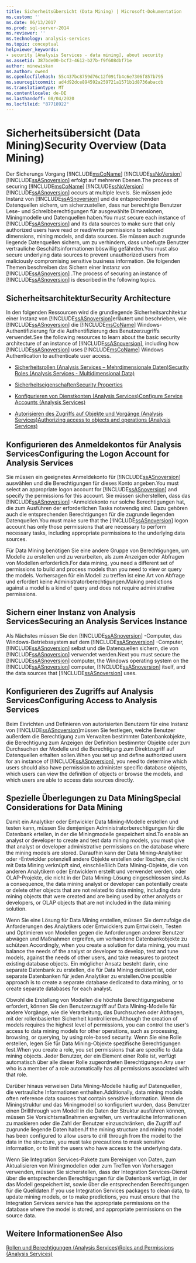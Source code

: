 ```yaml
---
title: Sicherheitsübersicht (Data Mining) | Microsoft-Dokumentation
ms.custom: ''
ms.date: 06/13/2017
ms.prod: sql-server-2014
ms.reviewer: ''
ms.technology: analysis-services
ms.topic: conceptual
helpviewer_keywords:
- security [Analysis Services - data mining], about security
ms.assetid: 387bde00-bcf3-4612-b27b-f9f608dbf71e
author: minewiskan
ms.author: owend
ms.openlocfilehash: 55c437bc8759d76c12f091fb4c6e7306f857b795
ms.sourcegitcommit: ad4d92dce894592a259721a1571b1d8736abacdb
ms.translationtype: MT
ms.contentlocale: de-DE
ms.lasthandoff: 08/04/2020
ms.locfileid: "87718922"
---
```

# <a name="security-overview-data-mining"></a><span data-ttu-id="57db0-102">Sicherheitsübersicht (Data Mining)</span><span class="sxs-lookup"><span data-stu-id="57db0-102">Security Overview (Data Mining)</span></span>
  <span data-ttu-id="57db0-103">Der Sicherungs Vorgang [!INCLUDE[msCoName](../../includes/msconame-md.md)] [!INCLUDE[ssNoVersion](../../includes/ssnoversion-md.md)] [!INCLUDE[ssASnoversion](../../includes/ssasnoversion-md.md)] erfolgt auf mehreren Ebenen.</span><span class="sxs-lookup"><span data-stu-id="57db0-103">The process of securing [!INCLUDE[msCoName](../../includes/msconame-md.md)] [!INCLUDE[ssNoVersion](../../includes/ssnoversion-md.md)] [!INCLUDE[ssASnoversion](../../includes/ssasnoversion-md.md)] occurs at multiple levels.</span></span> <span data-ttu-id="57db0-104">Sie müssen jede Instanz von [!INCLUDE[ssASnoversion](../../includes/ssasnoversion-md.md)] und die entsprechenden Datenquellen sichern, um sicherzustellen, dass nur berechtigte Benutzer Lese- und Schreibberechtigungen für ausgewählte Dimensionen, Miningmodelle und Datenquellen haben.</span><span class="sxs-lookup"><span data-stu-id="57db0-104">You must secure each instance of [!INCLUDE[ssASnoversion](../../includes/ssasnoversion-md.md)] and its data sources to make sure that only authorized users have read or read/write permissions to selected dimensions, mining models, and data sources.</span></span> <span data-ttu-id="57db0-105">Sie müssen auch zugrunde liegende Datenquellen sichern, um zu verhindern, dass unbefugte Benutzer vertrauliche Geschäftsinformationen böswillig gefährden.</span><span class="sxs-lookup"><span data-stu-id="57db0-105">You must also secure underlying data sources to prevent unauthorized users from maliciously compromising sensitive business information.</span></span> <span data-ttu-id="57db0-106">Die folgenden Themen beschreiben das Sichern einer Instanz von [!INCLUDE[ssASnoversion](../../includes/ssasnoversion-md.md)] .</span><span class="sxs-lookup"><span data-stu-id="57db0-106">The process of securing an instance of [!INCLUDE[ssASnoversion](../../includes/ssasnoversion-md.md)] is described in the following topics.</span></span>  
  
##  <a name="security-architecture"></a><a name="bkmk_Architecture"></a><span data-ttu-id="57db0-107">Sicherheitsarchitektur</span><span class="sxs-lookup"><span data-stu-id="57db0-107">Security Architecture</span></span>  
 <span data-ttu-id="57db0-108">In den folgenden Ressourcen wird die grundlegende Sicherheitsarchitektur einer Instanz von [!INCLUDE[ssASnoversion](../../includes/ssasnoversion-md.md)]erläutert und beschrieben, wie [!INCLUDE[ssASnoversion](../../includes/ssasnoversion-md.md)] die [!INCLUDE[msCoName](../../includes/msconame-md.md)] Windows-Authentifizierung für die Authentifizierung des Benutzerzugriffs verwendet.</span><span class="sxs-lookup"><span data-stu-id="57db0-108">See the following resources to learn about the basic security architecture of an instance of [!INCLUDE[ssASnoversion](../../includes/ssasnoversion-md.md)], including how [!INCLUDE[ssASnoversion](../../includes/ssasnoversion-md.md)] uses [!INCLUDE[msCoName](../../includes/msconame-md.md)] Windows Authentication to authenticate user access.</span></span>  
  
-   [<span data-ttu-id="57db0-109">Sicherheitsrollen &#40;Analysis Services – Mehrdimensionale Daten&#41;</span><span class="sxs-lookup"><span data-stu-id="57db0-109">Security Roles  &#40;Analysis Services - Multidimensional Data&#41;</span></span>](../multidimensional-models/olap-logical/security-roles-analysis-services-multidimensional-data.md)  
  
-   [<span data-ttu-id="57db0-110">Sicherheitseigenschaften</span><span class="sxs-lookup"><span data-stu-id="57db0-110">Security Properties</span></span>](../server-properties/security-properties.md)  
  
-   [<span data-ttu-id="57db0-111">Konfigurieren von Dienstkonten &#40;Analysis Services&#41;</span><span class="sxs-lookup"><span data-stu-id="57db0-111">Configure Service Accounts &#40;Analysis Services&#41;</span></span>](../instances/configure-service-accounts-analysis-services.md)  
  
-   [<span data-ttu-id="57db0-112">Autorisieren des Zugriffs auf Objekte und Vorgänge &#40;Analysis Services&#41;</span><span class="sxs-lookup"><span data-stu-id="57db0-112">Authorizing access to objects and operations &#40;Analysis Services&#41;</span></span>](../multidimensional-models/authorizing-access-to-objects-and-operations-analysis-services.md)  
  
##  <a name="configuring-the-logon-account-for-analysis-services"></a><a name="bkmk_Logon"></a> <span data-ttu-id="57db0-113">Konfigurieren des Anmeldekontos für Analysis Services</span><span class="sxs-lookup"><span data-stu-id="57db0-113">Configuring the Logon Account for Analysis Services</span></span>  
 <span data-ttu-id="57db0-114">Sie müssen ein geeignetes Anmeldekonto für [!INCLUDE[ssASnoversion](../../includes/ssasnoversion-md.md)] auswählen und die Berechtigungen für dieses Konto angeben.</span><span class="sxs-lookup"><span data-stu-id="57db0-114">You must select an appropriate logon account for [!INCLUDE[ssASnoversion](../../includes/ssasnoversion-md.md)] and specify the permissions for this account.</span></span> <span data-ttu-id="57db0-115">Sie müssen sicherstellen, dass das [!INCLUDE[ssASnoversion](../../includes/ssasnoversion-md.md)] -Anmeldekonto nur solche Berechtigungen hat, die zum Ausführen der erforderlichen Tasks notwendig sind. Dazu gehören auch die entsprechenden Berechtigungen für die zugrunde liegenden Datenquellen.</span><span class="sxs-lookup"><span data-stu-id="57db0-115">You must make sure that the [!INCLUDE[ssASnoversion](../../includes/ssasnoversion-md.md)] logon account has only those permissions that are necessary to perform necessary tasks, including appropriate permissions to the underlying data sources.</span></span>  
  
 <span data-ttu-id="57db0-116">Für Data Mining benötigen Sie eine andere Gruppe von Berechtigungen, um Modelle zu erstellen und zu verarbeiten, als zum Anzeigen oder Abfragen von Modellen erforderlich.</span><span class="sxs-lookup"><span data-stu-id="57db0-116">For data mining, you need a different set of permissions to build and process models than you need to view or query the models.</span></span> <span data-ttu-id="57db0-117">Vorhersagen für ein Modell zu treffen ist eine Art von Abfrage und erfordert keine Administratorberechtigungen.</span><span class="sxs-lookup"><span data-stu-id="57db0-117">Making predictions against a model is a kind of query and does not require administrative permissions.</span></span>  
  
##  <a name="securing-an-analysis-services-instance"></a><a name="bkmk_Instance"></a> <span data-ttu-id="57db0-118">Sichern einer Instanz von Analysis Services</span><span class="sxs-lookup"><span data-stu-id="57db0-118">Securing an Analysis Services Instance</span></span>  
 <span data-ttu-id="57db0-119">Als Nächstes müssen Sie den [!INCLUDE[ssASnoversion](../../includes/ssasnoversion-md.md)] -Computer, das Windows-Betriebssystem auf dem [!INCLUDE[ssASnoversion](../../includes/ssasnoversion-md.md)] -Computer, [!INCLUDE[ssASnoversion](../../includes/ssasnoversion-md.md)] selbst und die Datenquellen sichern, die von [!INCLUDE[ssASnoversion](../../includes/ssasnoversion-md.md)] verwendet werden.</span><span class="sxs-lookup"><span data-stu-id="57db0-119">Next you must secure the [!INCLUDE[ssASnoversion](../../includes/ssasnoversion-md.md)] computer, the Windows operating system on the [!INCLUDE[ssASnoversion](../../includes/ssasnoversion-md.md)] computer, [!INCLUDE[ssASnoversion](../../includes/ssasnoversion-md.md)] itself, and the data sources that [!INCLUDE[ssASnoversion](../../includes/ssasnoversion-md.md)] uses.</span></span>  
  
##  <a name="configuring-access-to-analysis-services"></a><a name="bkmk_Access"></a> <span data-ttu-id="57db0-120">Konfigurieren des Zugriffs auf Analysis Services</span><span class="sxs-lookup"><span data-stu-id="57db0-120">Configuring Access to Analysis Services</span></span>  
 <span data-ttu-id="57db0-121">Beim Einrichten und Definieren von autorisierten Benutzern für eine Instanz von [!INCLUDE[ssASnoversion](../../includes/ssasnoversion-md.md)]müssen Sie festlegen, welche Benutzer außerdem die Berechtigung zum Verwalten bestimmter Datenbankobjekte, die Berechtigung zum Anzeigen der Definition bestimmter Objekte oder zum Durchsuchen der Modelle und die Berechtigung zum Direktzugriff auf Datenquellen erhalten sollen.</span><span class="sxs-lookup"><span data-stu-id="57db0-121">When you set up and define authorized users for an instance of [!INCLUDE[ssASnoversion](../../includes/ssasnoversion-md.md)], you need to determine which users should also have permission to administer specific database objects, which users can view the definition of objects or browse the models, and which users are able to access data sources directly.</span></span>  
  
##  <a name="special-considerations-for-data-mining"></a><a name="bkmk_DMspecial"></a> <span data-ttu-id="57db0-122">Spezielle Überlegungen zu Data Mining</span><span class="sxs-lookup"><span data-stu-id="57db0-122">Special Considerations for Data Mining</span></span>  
 <span data-ttu-id="57db0-123">Damit ein Analytiker oder Entwickler Data Mining-Modelle erstellen und testen kann, müssen Sie demjenigen Administratorberechtigungen für die Datenbank erteilen, in der die Miningmodelle gespeichert sind.</span><span class="sxs-lookup"><span data-stu-id="57db0-123">To enable an analyst or developer to create and test data mining models, you must give that analyst or developer administrative permissions on the database where the mining models are stored.</span></span> <span data-ttu-id="57db0-124">Daraufhin kann der Data Mining-Analytiker oder -Entwickler potenziell andere Objekte erstellen oder löschen, die nicht mit Data Mining verknüpft sind, einschließlich Data Mining-Objekte, die von anderen Analytikern oder Entwicklern erstellt und verwendet werden, oder OLAP-Projekte, die nicht in der Data Mining-Lösung eingeschlossen sind.</span><span class="sxs-lookup"><span data-stu-id="57db0-124">As a consequence, the data mining analyst or developer can potentially create or delete other objects that are not related to data mining, including data mining objects that were created and are being used by other analysts or developers, or OLAP objects that are not included in the data mining solution.</span></span>  
  
 <span data-ttu-id="57db0-125">Wenn Sie eine Lösung für Data Mining erstellen, müssen Sie demzufolge die Anforderungen des Analytikers oder Entwicklers zum Entwickeln, Testen und Optimieren von Modellen gegen die Anforderungen anderer Benutzer abwägen und Maßnahmen ergreifen, um vorhandene Datenbankobjekte zu schützen.</span><span class="sxs-lookup"><span data-stu-id="57db0-125">Accordingly, when you create a solution for data mining, you must balance the needs of the analyst or developer to develop, test and tune models, against the needs of other users, and take measures to protect existing database objects.</span></span> <span data-ttu-id="57db0-126">Ein möglicher Ansatz besteht darin, eine separate Datenbank zu erstellen, die für Data Mining dediziert ist, oder separate Datenbanken für jeden Analytiker zu erstellen.</span><span class="sxs-lookup"><span data-stu-id="57db0-126">One possible approach is to create a separate database dedicated to data mining, or to create separate databases for each analyst.</span></span>  
  
 <span data-ttu-id="57db0-127">Obwohl die Erstellung von Modellen die höchste Berechtigungsebene erfordert, können Sie den Benutzerzugriff auf Data Mining-Modelle für andere Vorgänge, wie die Verarbeitung, das Durchsuchen oder Abfragen, mit der rollenbasierten Sicherheit kontrollieren.</span><span class="sxs-lookup"><span data-stu-id="57db0-127">Although the creation of models requires the highest level of permissions, you can control the user's access to data mining models for other operations, such as processing, browsing, or querying, by using role-based security.</span></span> <span data-ttu-id="57db0-128">Wenn Sie eine Rolle erstellen, legen Sie für Data Mining-Objekte spezifische Berechtigungen fest.</span><span class="sxs-lookup"><span data-stu-id="57db0-128">When you create a role, you set permissions that are specific to data mining objects.</span></span> <span data-ttu-id="57db0-129">Jeder Benutzer, der ein Element einer Rolle ist, verfügt automatisch über alle dieser Rolle zugeordneten Berechtigungen.</span><span class="sxs-lookup"><span data-stu-id="57db0-129">Any user who is a member of a role automatically has all permissions associated with that role.</span></span>  
  
 <span data-ttu-id="57db0-130">Darüber hinaus verweisen Data Mining-Modelle häufig auf Datenquellen, die vertrauliche Informationen enthalten.</span><span class="sxs-lookup"><span data-stu-id="57db0-130">Additionally, data mining models often reference data sources that contain sensitive information.</span></span> <span data-ttu-id="57db0-131">Wenn die Miningstruktur und das Miningmodell so konfiguriert wurden, dass Benutzer einen Drillthrough vom Modell in die Daten der Struktur ausführen können, müssen Sie Vorsichtsmaßnahmen ergreifen, um vertrauliche Informationen zu maskieren oder die Zahl der Benutzer einzuschränken, die Zugriff auf zugrunde liegende Daten haben.</span><span class="sxs-lookup"><span data-stu-id="57db0-131">If the mining structure and mining model has been configured to allow users to drill through from the model to the data in the structure, you must take precautions to mask sensitive information, or to limit the users who have access to the underlying data.</span></span>  
  
 <span data-ttu-id="57db0-132">Wenn Sie Integration Services-Pakete zum Bereinigen von Daten, zum Aktualisieren von Miningmodellen oder zum Treffen von Vorhersagen verwenden, müssen Sie sicherstellen, dass der Integration Services-Dienst über die entsprechenden Berechtigungen für die Datenbank verfügt, in der das Modell gespeichert ist, sowie über die entsprechenden Berechtigungen für die Quelldaten.</span><span class="sxs-lookup"><span data-stu-id="57db0-132">If you use Integration Services packages to clean data, to update mining models, or to make predictions, you must ensure that the Integration Services service has the appropriate permissions on the database where the model is stored, and appropriate permissions on the source data.</span></span>  
  
## <a name="see-also"></a><span data-ttu-id="57db0-133">Weitere Informationen</span><span class="sxs-lookup"><span data-stu-id="57db0-133">See Also</span></span>  
 [<span data-ttu-id="57db0-134">Rollen und Berechtigungen &#40;Analysis Services&#41;</span><span class="sxs-lookup"><span data-stu-id="57db0-134">Roles and Permissions &#40;Analysis Services&#41;</span></span>](../multidimensional-models/roles-and-permissions-analysis-services.md)  
  
  
